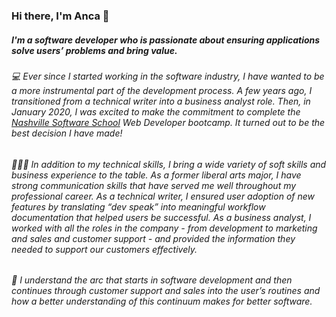 ### Hi there, I'm Anca 👋

##### I'm a software developer who is passionate about ensuring applications solve users’ problems and bring value. 

###### 💻  Ever since I started working in the software industry, I have wanted to be a more instrumental part of the development process. A few years ago, I transitioned from a technical writer into a business analyst role. Then, in January 2020, I was excited to make the commitment to complete the [Nashville Software School](http://nashvillesoftwareschool.com/) Web Developer bootcamp. It turned out to be the best decision I have made!

###### 💁🏻‍♀️  In addition to my technical skills, I bring a wide variety of soft skills and business experience to the table. As a former liberal arts major, I have strong communication skills that have served me well throughout my professional career. As a technical writer, I ensured user adoption of new features by translating “dev speak” into meaningful workflow documentation that helped users be successful. As a business analyst, I worked with all the roles in the company - from development to marketing and sales and customer support  - and provided the information they needed to support our customers effectively.

###### 🎯  I understand the arc that starts in software development and then continues through customer support and sales into the user’s routines and how a better understanding of this continuum makes for better software. 

<!--
**ancasimon/ancasimon** is a ✨ _special_ ✨ repository because its `README.md` (this file) appears on your GitHub profile.

Here are some ideas to get you started:

- 🔭 I’m currently working on ...
- 🌱 I’m currently learning ...
- 👯 I’m looking to collaborate on ...
- 🤔 I’m looking for help with ...
- 💬 Ask me about ...
- 📫 How to reach me: ...
- 😄 Pronouns: ...
- ⚡ Fun fact: ...
-->
